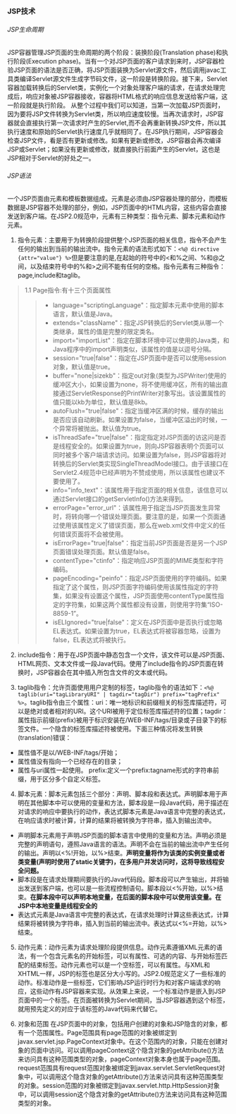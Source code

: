 ### JSP技术

###### JSP生命周期
JSP容器管理JSP页面的生命周期的两个阶段：装换阶段(Translation phase)和执行阶段(Execution phase)。当有一个对JSP页面的客户请求到来时，JSP容器检验JSP页面的语法是否正确，将JSP页面装换为Servlet源文件，然后调用javac工具类编译Servlet源文件生成字节码文件，这一阶段是转换阶段。接下来，Servlet容器加载转换后的Servlet类，实例化一个对象处理客户端的请求，在请求处理完成后，响应对象被JSP容器接收，容器将HTML格式的响应信息发送给客户端，这一阶段就是执行阶段。
从整个过程中我们可以知道，当第一次加载JSP页面时，因为要将JSP文件转换为Servlet类，所以响应速度较慢。当再次请求时，JSP容器就会直接执行第一次请求时产生的Servlet,而不会再重新转换JSP文件，所以其执行速度和原始的Servlet执行速度几乎就相同了。在JSP执行期间，JSP容器会检查JSP文件，看是否有更新或修改。如果有更新或修改，JSP容器会再次编译JSP或Servlet；如果没有更新或修改，就直接执行前面产生的Servlet，这也是JSP相对于Servlet的好处之一。

###### JSP语法
一个JSP页面由元素和模板数据组成。元素是必须由JSP容器处理的部分，而模板数据是JSP容器不处理的部分，例如，JSP页面中的HTML内容，这些内容会直接发送到客户端。在JSP2.0规范中，元素有三种类型：指令元素、脚本元素和动作元素。

1. 指令元素：主要用于为转换阶段提供整个JSP页面的相关信息，指令不会产生任何的输出到当前的输出流中。指令元素的语法形式如下：`<%@ directive {attr="value"} %>`但是要注意的是,在起始的符号中的<和%之间、%和@之间，以及结束符号中的%和>之间不能有任何的空格。指令元素有三种指令：page,include和taglib。
> 1.1 Page指令:有十三个页面属性
>> * language="scriptingLanguage"：指定脚本元素中使用的脚本语言，默认值是Java。
>> * extends="className"：指定JSP转换后的Servlet类从哪一个类继承，属性的值是完整的限定类名。
>> * import="importList"：指定在脚本环境中可以使用的Java类，和Java程序中的import声明类似，该属性的值是以逗号分隔。
>> * session="true|false"：指定在JSP页面中是否可以使用session对象，默认值是true。
>> * buffer="none|sizekb"：指定out对象(类型为JSPWriter)使用的缓冲区大小，如果设置为none，将不使用缓冲区，所有的输出直接通过ServletResponse的PrintWriter对象写出。该设置属性的值只能以kb为单位，默认值是8kb。
>> * autoFlush="true|false"：指定当缓冲区满的时候，缓存的输出是否应该自动刷新。如果设置为false，当缓冲区溢出的时候，一个异常将被抛出。默认值为true。
>> * isThreadSafe="true|false"：指定指定对JSP页面的访这问是否是线程安全的。如果设置为true，则向JSP容器表明个页面可以同时被多个客户端请求访问。如果设置为false，则JSP容器将对转换后的Servlet类实现SingleThreadModel接口。由于该接口在Servlet2.4规范中已经声明为不赞成使用，所以该属性也建议不要使用了。
>> * info="info_text"：该属性用于指定页面的相关信息，该信息可以通过Servlet接口的getServletInfo()方法来得到。
>> * errorPage="error_url"：该属性用于指定当JSP页面发生异常时，将转向哪一个错误处理页面。要注意的是，如果一个页面通过使用该属性定义了错误页面，那么在web.xml文件中定义的任何错误页面将不会被使用。
>> * isErrorPage="true|false"：指定当前JSP页面是否是另一个JSP页面错误处理页面。默认值是false。
>> * contentType="ctinfo"：指定响应JSP页面的MIME类型和字符编码。
>> * pageEncoding="peinfo"：指定JSP页面使用的字符编码。如果指定了这个属性，则JSP页面字符编码使用该属性指定的字符集，如果没有设置这个属性，JSP页面使用contentType属性指定的字符集，如果这两个属性都没有设置，则使用字符集“ISO-8859-1”。
>> * isELIgnored="true|false"：定义在JSP页面中是否执行或忽略EL表达式。如果设置为true，EL表达式将被容器忽略，设置为false，EL表达式将被执行。

2. include指令：用于在JSP页面中静态包含一个文件，该文件可以是JSP页面、HTML网页、文本文件或一段Java代码。使用了include指令的JSP页面在转换时，JSP容器会在其中插入所包含文件的文本或代码。

3. taglib指令：允许页面使用用户定制的标签，taglib指令的语法如下：`<%@ taglib(uri="tagLibraryURI" | tagdir="tagDir") prefix="tagPrefix" %>`。taglib指令由三个属性：uri：唯一地标识和前缀相关的标签库描述符，可以是绝对或者相对的URI。这个URI被用于定位标签库描述符的位置；tagdir：属性指示前缀(prefix)被用于标识安装在/WEB-INF/tags/目录或子目录下的标签文件。一个隐含的标签库描述符被使用。下面三种情况将发生转换(translation)错误：
* 属性值不是以/WEB-INF/tags/开始；
* 属性值没有指向一个已经存在的目录；
* 属性与uri属性一起使用。
prefix:定义一个prefix:tagname形式的字符串前缀，用于区分多个自定义标签。

4. 脚本元素：脚本元素包括三个部分：声明、脚本段和表达式。声明脚本用于声明在其他脚本中可以使用的变量和方法，脚本段是一段Java代码，用于描述在对请求的响应中要执行的动作，表达式脚本元素是Java语言中完整的表达式，在响应请求时被计算，计算的结果将被转换为字符串，插入到输出流中。
* 声明脚本元素用于声明JSP页面的脚本语言中使用的变量和方法。声明必须是完整的声明语句，遵照Java语言的语法。声明不会在当前的输出流中产生任何的输出。声明以<%!开始，以%>结束。**声明变量将作为该类的实例变量或者类变量(声明时使用了static关键字)，在多用户并发访问时，这将导致线程安全问题。**
* 脚本段是在请求处理期间要执行的Java代码段。脚本段可以产生输出，并将输出发送到客户端，也可以是一些流程控制语句。脚本段以<%开始，以%>结束。**在脚本段中可以声明本地变量，在后面的脚本段中可以使用该变量。在JSP中本地变量是线程安全的**
* 表达式元素是Java语言中完整的表达式，在请求处理时计算这些表达式，计算结果将被转换为字符串，插入到当前的输出流中。表达式以<%=开始，以%>结束。

5. 动作元素：动作元素为请求处理阶段提供信息。动作元素遵循XML元素的语法，有一个包含元素名的开始标签，可以有属性、可选的内容、与开始标签匹配的结束标签。动作元素也可以是一个空标签，可以有属性。与XML和XHTML一样，JSP的标签也是区分大小写的。JSP2.0规范定义了一些标准的动作。标准动作是一些标签，它们影响JSP运行时行为和对客户端请求的响应，这些动作有JSP容器来实现。从效果上来说，一个标准动作是嵌入到JSP页面中的一个标签。在页面被转换为Servlet期间，当JSP容器遇到这个标签，就用预先定义的对应于该标签的Java代码来代替它。

6. 对象和范围
在JSP页面中的对象，包括用户创建的对象和JSP隐含的对象，都有一个范围属性。Page范围具有page范围的对象被绑定到javax.servlet.jsp.PageContext对象中。在这个范围内的对象，只能在创建对象的页面中访问。可以调用pageContext这个隐含对象的getAttribute()方法来访问具有这种范围类型的对象，pageContext对象本身也属于page范围。request范围具有request范围对象被绑定到javax.servlet.ServletRequest对象中，可以调用这个隐含对象的getAttribute()方法来访问具有这种范围类型的对象。session范围的对象被绑定到javax.servlet.http.HttpSession对象中，可以调用session这个隐含对象的getAttribute()方法来访问具有这种范围类型的对象。